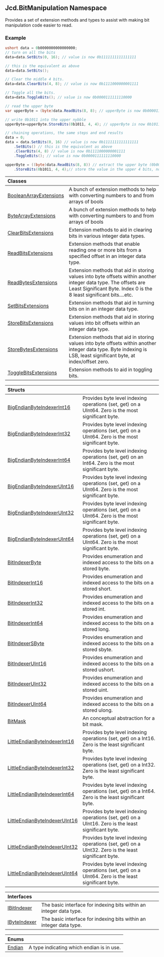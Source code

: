 ## Jcd.BitManipulation Namespace

Provides a set of extension methods and types to assist with
making bit manipulation code easier to read.

### Example

```csharp
ushort data = 0b0000000000000000;
// turn on all the bits
data=data.SetBits(0, 16); // value is now 0b1111111111111111

// this is the equivalent as above
data=data.SetBits();

// Clear the middle 4 bits.
data=data.ClearBits(4, 8); // value is now 0b1111000000001111

// Toggle all the bits.
data=data.ToggleBits(); // value is now 0b0000111111110000

// read the upper byte
var upperByte = (byte)data.ReadBits(8, 8); // upperByte is now 0b00001111

// write 0b1011 into the upper nybble
upperByte=upperByte.StoreBits(0b1011, 4, 4); // upperByte is now 0b10111111

// chaining operations, the same steps and end results
data = 0;
data = data.SetBits(0, 16) // value is now 0b1111111111111111
    .SetBits() // this is the equivalent as above
    .ClearBits(4, 8) // value is now 0b1111000000001111
    .ToggleBits(); // value is now 0b0000111111110000

upperByte = ((byte)data.ReadBits(8, 8)) // extract the upper byte (0b00001111)
    .StoreBits(0b1011, 4, 4);// store the value in the upper 4 bits, now upperByte is now 0b10111111
```

| Classes                                                                                                              |                                                                                                                                                                                              |
|:---------------------------------------------------------------------------------------------------------------------|:---------------------------------------------------------------------------------------------------------------------------------------------------------------------------------------------|
| [BooleanArrayExtensions](Jcd.BitManipulation.BooleanArrayExtensions.md 'Jcd.BitManipulation.BooleanArrayExtensions') | A bunch of extension methods to help with converting numbers to and from arrays of bools                                                                                                     |
| [ByteArrayExtensions](Jcd.BitManipulation.ByteArrayExtensions.md 'Jcd.BitManipulation.ByteArrayExtensions')          | A bunch of extension methods to help with converting numbers to and from arrays of bools                                                                                                     |
| [ClearBitsExtensions](Jcd.BitManipulation.ClearBitsExtensions.md 'Jcd.BitManipulation.ClearBitsExtensions')          | Extension methods to aid in clearing bits in various integer data types.                                                                                                                     |
| [ReadBitsExtensions](Jcd.BitManipulation.ReadBitsExtensions.md 'Jcd.BitManipulation.ReadBitsExtensions')             | Extension methods that enable reading one or more bits from a specified offset in an integer data type.                                                                                      |
| [ReadBytesExtensions](Jcd.BitManipulation.ReadBytesExtensions.md 'Jcd.BitManipulation.ReadBytesExtensions')          | Extension methods that aid in storing values into byte offsets within another integer data type. The offsets are Least Significant Byte. Index 0 is the 8 least significant bits....etc. |
| [SetBitsExtensions](Jcd.BitManipulation.SetBitsExtensions.md 'Jcd.BitManipulation.SetBitsExtensions')                | Extension methods that aid in turning bits on in an integer data type.                                                                                                                       |
| [StoreBitsExtensions](Jcd.BitManipulation.StoreBitsExtensions.md 'Jcd.BitManipulation.StoreBitsExtensions')          | Extension methods that aid in storing values into bit offsets within an integer data type.                                                                                                   |
| [StoreBytesExtensions](Jcd.BitManipulation.StoreBytesExtensions.md 'Jcd.BitManipulation.StoreBytesExtensions')       | Extension methods that aid in storing values into byte offsets within another integer data type. Byte indexing is LSB, least significant byte, at index/offset zero.                     |
| [ToggleBitsExtensions](Jcd.BitManipulation.ToggleBitsExtensions.md 'Jcd.BitManipulation.ToggleBitsExtensions')       | Extension methods to aid in toggling bits.                                                                                                                                                   |

| Structs                                                                                                                                   |                                                                                                     |
|:------------------------------------------------------------------------------------------------------------------------------------------|:----------------------------------------------------------------------------------------------------|
| [BigEndianByteIndexerInt16](Jcd.BitManipulation.BigEndianByteIndexerInt16.md 'Jcd.BitManipulation.BigEndianByteIndexerInt16')             | Provides byte level indexing operations (set, get) on a UInt64. Zero is the most significant byte.  |
| [BigEndianByteIndexerInt32](Jcd.BitManipulation.BigEndianByteIndexerInt32.md 'Jcd.BitManipulation.BigEndianByteIndexerInt32')             | Provides byte level indexing operations (set, get) on a UInt64. Zero is the most significant byte.  |
| [BigEndianByteIndexerInt64](Jcd.BitManipulation.BigEndianByteIndexerInt64.md 'Jcd.BitManipulation.BigEndianByteIndexerInt64')             | Provides byte level indexing operations (set, get) on an Int64. Zero is the most significant byte.  |
| [BigEndianByteIndexerUInt16](Jcd.BitManipulation.BigEndianByteIndexerUInt16.md 'Jcd.BitManipulation.BigEndianByteIndexerUInt16')          | Provides byte level indexing operations (set, get) on a UInt64. Zero is the most significant byte.  |
| [BigEndianByteIndexerUInt32](Jcd.BitManipulation.BigEndianByteIndexerUInt32.md 'Jcd.BitManipulation.BigEndianByteIndexerUInt32')          | Provides byte level indexing operations (set, get) on a UInt64. Zero is the most significant byte.  |
| [BigEndianByteIndexerUInt64](Jcd.BitManipulation.BigEndianByteIndexerUInt64.md 'Jcd.BitManipulation.BigEndianByteIndexerUInt64')          | Provides byte level indexing operations (set, get) on a UInt64. Zero is the most significant byte.  |
| [BitIndexerByte](Jcd.BitManipulation.BitIndexerByte.md 'Jcd.BitManipulation.BitIndexerByte')                                              | Provides enumeration and indexed access to the bits on a stored byte.                               |
| [BitIndexerInt16](Jcd.BitManipulation.BitIndexerInt16.md 'Jcd.BitManipulation.BitIndexerInt16')                                           | Provides enumeration and indexed access to the bits on a stored short.                              |
| [BitIndexerInt32](Jcd.BitManipulation.BitIndexerInt32.md 'Jcd.BitManipulation.BitIndexerInt32')                                           | Provides enumeration and indexed access to the bits on a stored int.                                |
| [BitIndexerInt64](Jcd.BitManipulation.BitIndexerInt64.md 'Jcd.BitManipulation.BitIndexerInt64')                                           | Provides enumeration and indexed access to the bits on a stored long.                               |
| [BitIndexerSByte](Jcd.BitManipulation.BitIndexerSByte.md 'Jcd.BitManipulation.BitIndexerSByte')                                           | Provides enumeration and indexed access to the bits on a stored sbyte.                              |
| [BitIndexerUInt16](Jcd.BitManipulation.BitIndexerUInt16.md 'Jcd.BitManipulation.BitIndexerUInt16')                                        | Provides enumeration and indexed access to the bits on a stored ushort.                             |
| [BitIndexerUInt32](Jcd.BitManipulation.BitIndexerUInt32.md 'Jcd.BitManipulation.BitIndexerUInt32')                                        | Provides enumeration and indexed access to the bits on a stored uint.                               |
| [BitIndexerUInt64](Jcd.BitManipulation.BitIndexerUInt64.md 'Jcd.BitManipulation.BitIndexerUInt64')                                        | Provides enumeration and indexed access to the bits on a stored ulong.                              |
| [BitMask](Jcd.BitManipulation.BitMask.md 'Jcd.BitManipulation.BitMask')                                                                   | An conceptual abstraction for a bit mask.                                                           |
| [LittleEndianByteIndexerInt16](Jcd.BitManipulation.LittleEndianByteIndexerInt16.md 'Jcd.BitManipulation.LittleEndianByteIndexerInt16')    | Provides byte level indexing operations (set, get) on a Int16. Zero is the least significant byte.  |
| [LittleEndianByteIndexerInt32](Jcd.BitManipulation.LittleEndianByteIndexerInt32.md 'Jcd.BitManipulation.LittleEndianByteIndexerInt32')    | Provides byte level indexing operations (set, get) on a Int32. Zero is the least significant byte.  |
| [LittleEndianByteIndexerInt64](Jcd.BitManipulation.LittleEndianByteIndexerInt64.md 'Jcd.BitManipulation.LittleEndianByteIndexerInt64')    | Provides byte level indexing operations (set, get) on a Int64. Zero is the least significant byte.  |
| [LittleEndianByteIndexerUInt16](Jcd.BitManipulation.LittleEndianByteIndexerUInt16.md 'Jcd.BitManipulation.LittleEndianByteIndexerUInt16') | Provides byte level indexing operations (set, get) on a UInt16. Zero is the least significant byte. |
| [LittleEndianByteIndexerUInt32](Jcd.BitManipulation.LittleEndianByteIndexerUInt32.md 'Jcd.BitManipulation.LittleEndianByteIndexerUInt32') | Provides byte level indexing operations (set, get) on a UInt32. Zero is the least significant byte. |
| [LittleEndianByteIndexerUInt64](Jcd.BitManipulation.LittleEndianByteIndexerUInt64.md 'Jcd.BitManipulation.LittleEndianByteIndexerUInt64') | Provides byte level indexing operations (set, get) on a UInt64. Zero is the least significant byte. |

| Interfaces                                                                             |                                                                    |
|:---------------------------------------------------------------------------------------|:-------------------------------------------------------------------|
| [IBitIndexer](Jcd.BitManipulation.IBitIndexer.md 'Jcd.BitManipulation.IBitIndexer')    | The basic interface for indexing bits within an integer data type. |
| [IByteIndexer](Jcd.BitManipulation.IByteIndexer.md 'Jcd.BitManipulation.IByteIndexer') | The basic interface for indexing bits within an integer data type. |

| Enums                                                                |                                           |
|:---------------------------------------------------------------------|:------------------------------------------|
| [Endian](Jcd.BitManipulation.Endian.md 'Jcd.BitManipulation.Endian') | A type indicating which endian is in use. |
